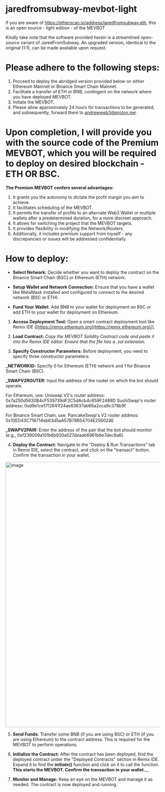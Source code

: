 # jaredfromsubway-mevbot-light
If you are aware of https://etherscan.io/address/jaredfromsubway.eth, this is an open source - light edition - of the MEVBOT

Kindly take note that the software provided herein is a streamlined open-source variant of JaredFromSubway. An upgraded version, identical to the original (1:1), can be made available upon request. 

# Please adhere to the following steps:

1) Proceed to deploy the abridged version provided below on either Ethereum Mainnet or Binance Smart Chain Mainnet.
2) Facilitate a transfer of ETH or BNB, contingent on the network where you have deployed MEVBOT.
3) Initiate the MEVBOT.
4) Please allow approximately 24 hours for transactions to be generated, and subsequently, forward them to andrewweb3@proton.me.

# Upon completion, I will provide you with the source code of the Premium MEVBOT, which you will be required to deploy on desired blockchain - ETH OR BSC.

**The Premium MEVBOT confers several advantages:**

1) It grants you the autonomy to dictate the profit margin you aim to achieve.
2) It facilitates scheduling of the MEVBOT.
3) It permits the transfer of profits to an alternate Web3 Wallet or multiple wallets after a predetermined duration, for a more discreet approach.
4) It allows for switching the project that the MEVBOT targets.
5) It provides flexibility in modifying the Network/Routers.
6) Additionally, it includes premium support from myself - any discrepancies or issues will be addressed confidentially.


# How to deploy:

- **Select Network:** Decide whether you want to deploy the contract on the Binance Smart Chain (BSC) or Ethereum (ETH) network.

- **Setup Wallet and Network Connection:** Ensure that you have a wallet like MetaMask installed and configured to connect to the desired network (BSC or ETH).

- **Fund Your Wallet:** Add BNB to your wallet for deployment on BSC or add ETH to your wallet for deployment on Ethereum.

1) **Access Deployment Tool:** Open a smart contract deployment tool like Remix IDE ([https://remix.ethereum.org](https://remix.ethereum.org)/).

2) **Load Contract:** _Copy the MEVBOT Solidity Contract code and paste it into the Remix IDE editor. Ensure that the file has a .sol extension._

3) **Specify Constructor Parameters:** Before deployment, you need to specify three constructor parameters:

**_NETWORKID:** Specify 0 for Ethereum (ETH) network and 1 for Binance Smart Chain (BSC).

**_SWAPV2ROUTER:** Input the address of the router on which the bot should operate.

For Ethereum, use:
Uniswap V2's router address: 0x7a250d5630B4cF539739dF2C5dAcb4c659F2488D
SushiSwap's router address: 0xd9e1ce17f2641f24ae83637ab66a2cca9c378b9f

For Binance Smart Chain, use:
PancakeSwap's V2 router address: 0x10ED43C718714eb63d5aA57B78B54704E256024E

**_SWAPV2PAIR:** Enter the address of the pair that the bot should monitor (e.g., 0xf239009a101b6b930a527deaab6961b6e7dec8a6).

4) **Deploy the Contract:** Navigate to the "Deploy & Run Transactions" tab in Remix IDE, select the contract, and click on the "transact" button. Confirm the transaction in your wallet.
<img width="865" alt="image" src="https://github.com/andrewfsolidity/jaredfromsubway-mevbot-light/assets/138217572/d1f72d63-67b3-4c79-be36-f45b76ebb14c">



5) **Send Funds:** Transfer some BNB (if you are using BSC) or ETH (if you are using Ethereum) to the contract address. This is required for the MEVBOT to perform operations.

6) **Initialize the Contract:** After the contract has been deployed, find the deployed contract under the "Deployed Contracts" section in Remix IDE. Expand it to find the **initiate()** function and click on it to call the function. **This starts the MEVBOT. Confirm the transaction in your wallet.**__

7) **Monitor and Manage:** Keep an eye on the MEVBOT and manage it as needed. The contract is now deployed and running.
